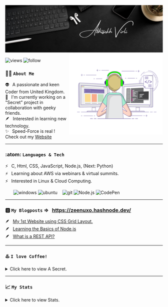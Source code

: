 <img alt="banner" src="https://github.com/Zeenuxo/zeenuxo/blob/main/banner.png"/>
<img align="right" margin="300" alt="coder" width=300" height="260" src="https://github.com/Zeenuxo/zeenuxo/blob/main/coder.gif"/>
                                                                                                                   
![views](https://komarev.com/ghpvc/?username=zeenuxo&label=Profile%20views&color=48d06d&style=plastic)
![follow](https://img.shields.io/github/followers/zeenuxo?color=48d06d&label=Follow%20Me&style=plastic)




### :technologist: `About Me`

:alien:      &thinsp;  A passionate and keen Coder from United Kingdom.  <br>
:ninja:      &thinsp;  I'm currently working on a "Secret" project in collaboration with geeky friends. <br>
:feather:    &thinsp;  Interested in learning new technology. <br>
:sparkles:   &thinsp;  Speed-Force is real ! Check out my [Website](https://zeenuxo.github.io)
 
 
 ---


### :atom: `Languages & Tech` 

:zap:    &thinsp;   C, Html, CSS, JavaScript, Node.js, (Next: Python)                      <br>
:zap:    &thinsp;   Learning about AWS via webinars & virtual summits.         <br>
:zap:    &thinsp;   Interested in Linux & Cloud Computing.                                 <br>


&thinsp; &thinsp; &thinsp; &thinsp; ![windows](https://img.shields.io/badge/Windows-0078D6?style=flat&logo=windows&logoColor=white&color=48d06d) 
                                    ![ubuntu](https://img.shields.io/badge/Ubuntu-E95420?style=flat&logo=ubuntu&logoColor=white&color=48d06d") &nbsp;&nbsp;
                                    ![git](https://img.shields.io/badge/Git-F05032?style=flat&logo=git&logoColor=white&color=48d06d) 
                                    ![Node.js](https://img.shields.io/badge/Node.js-2CA5E0?style=flat&logo=node.js&logoColor=white&color=48d06d)
                                    ![CodePen](https://img.shields.io/badge/Replit-2CA5E0?style=flat&logo=replit&logoColor=white&color=48d06d)


---

### 🅱️ `My Blogposts` => &thinsp; https://zeenuxo.hashnode.dev/ <br>

🪶   &thinsp; [My 1st Website using CSS Grid Layout.](https://zeenuxo.hashnode.dev/my-1st-website-using-css-grid-layout) <br>
🪶   &thinsp; [Learning the Basics of Node.js](https://zeenuxo.hashnode.dev/learning-the-basics-of-nodejs)<br>
🪶   &thinsp; [What is a REST API?](https://zeenuxo.hashnode.dev/what-is-a-rest-api) <br>




---     
### :hotsprings: `I love Coffee!`

<details>

<summary>Click here to view A Secret.</summary>

:heavy_dollar_sign:  &thinsp; `Let, E = Energy, M = Milk, C = Coffee`   <br>
:heavy_dollar_sign:  &thinsp; `E = Milk x Coffee^2`                     <br>

:heavy_dollar_sign:  &thinsp; `Let, V = Volume of a Cup, pi = 3.14, r = radius of a Cup, h = height of a Cup`  <br>
:heavy_dollar_sign:  &thinsp; `V = pi x r^2 x h`                                          <br>
:heavy_dollar_sign:  &thinsp; `E in 1 Cup = E x V`                                        <br>

:heavy_dollar_sign:  &thinsp; `If E>1 = :), E<1 = :(`                                     <br> 
:heavy_dollar_sign:  &thinsp;  `:)`
 
☕  &thinsp; <a href="https://www.buymeacoffee.com/zeenuxo" target="_blank">
<img src="https://cdn.buymeacoffee.com/buttons/default-yellow.png" alt="Buy Me A Coffee" height="30" width="154"></a>
  
</details>

--- 


### :chart_with_upwards_trend: `My Stats`

<details>
 
<summary>Click here to view Stats.</summary>
 
  
  <a href="https://github.com/zeenuxo/github-readme-stats">
  <img align="center" src="https://github-readme-stats.vercel.app/api?username=zeenuxo&theme=radical&show_icons=true" />
</a>
  
  
<!---
<a href="https://github.com/zeenuxo/github-readme-stats">
 <img align="center" src="https://github-readme-stats.vercel.app/api/top-langs/?username=zeenuxo&langs_count=8&theme=radical&show_icons=true" />
  </a>
-->
  
</details>




